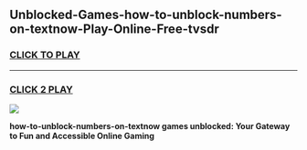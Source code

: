 
## Unblocked-Games-how-to-unblock-numbers-on-textnow-Play-Online-Free-tvsdr
<h3>
<a href="https://premium76.site?title=how-to-unblock-numbers-on-textnow&ref=26A">CLICK TO PLAY</a></h3>
<hr>

<h3>
<a href="https://premium76.site?title=how-to-unblock-numbers-on-textnow&ref=26A">CLICK 2 PLAY</a>
  
</h3>

<a href="https://premium76.site?title=how-to-unblock-numbers-on-textnow&ref=26A"><img src="https://clearcache.store/games.png"></a>


**how-to-unblock-numbers-on-textnow games unblocked: Your Gateway to Fun and Accessible Online Gaming**
